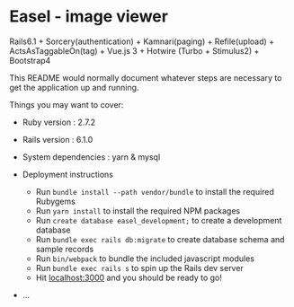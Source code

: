 # Easel - image viewer

Rails6.1 + Sorcery(authentication) + Kamnari(paging) + Refile(upload) + ActsAsTaggableOn(tag) + Vue.js 3 + Hotwire (Turbo + Stimulus2) + 
Bootstrap4

This README would normally document whatever steps are necessary to get the
application up and running.

Things you may want to cover:

* Ruby version : 2.7.2
* Rails version : 6.1.0
* System dependencies : yarn & mysql
* Deployment instructions
  - Run `bundle install --path vendor/bundle` to install the required Rubygems
  - Run `yarn install` to install the required NPM packages
  - Run `create database easel_development;` to create a development database
  - Run `bundle exec rails db:migrate` to create database schema and sample records
  - Run `bin/webpack` to bundle the included javascript modules 
  - Run `bundle exec rails s` to spin up the Rails dev server
  - Hit [localhost:3000](http://localhost:3000/) and you should be ready to go!

* ...
